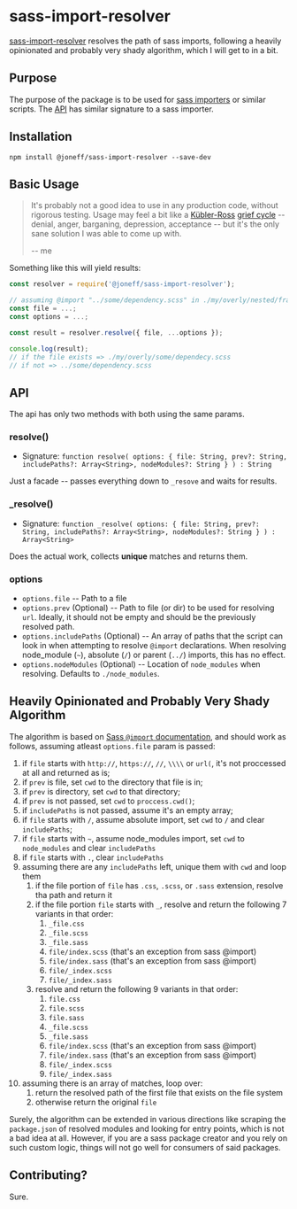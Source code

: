 # sass-import-resolver

[sass-import-resolver] resolves the path of sass imports, following a heavily opinionated and probably very shady algorithm, which I will get to in a bit.

## Purpose

The purpose of the package is to be used for [sass importers] or similar scripts. The [API](#API) has similar signature to a sass importer.

## Installation

```shell
npm install @joneff/sass-import-resolver --save-dev
```

## Basic Usage

> It's probably not a good idea to use in any production code, without rigorous testing. Usage may feel a bit like a [Kübler-Ross] [grief cycle] -- denial, anger, barganing, depression, acceptance -- but it's the only sane solution I was able to come up with.
>
> -- me

Something like this will yield results:

```javascript
const resolver = require('@joneff/sass-import-resolver');

// assuming @import "../some/dependency.scss" in ./my/overly/nested/framework.scss
const file = ...;
const options = ...;

const result = resolver.resolve({ file, ...options });

console.log(result);
// if the file exists => ./my/overly/some/dependecy.scss
// if not => ../some/dependency.scss
```

## API

The api has only two methods with both using the same params.

### resolve()

* Signature: `function resolve( options: { file: String, prev?: String, includePaths?: Array<String>, nodeModules?: String } ) : String`

Just a facade -- passes everything down to `_resove` and waits for results.

### _resolve()

* Signature: `function _resolve( options: { file: String, prev?: String, includePaths?: Array<String>, nodeModules?: String } ) : Array<String>`

Does the actual work, collects **unique** matches and returns them.

### options

* `options.file` -- Path to a file
* `options.prev` (Optional) -- Path to file (or dir) to be used for resolving `url`. Ideally, it should not be empty and should be the previously resolved path.
* `options.includePaths` (Optional) -- An array of paths that the script can look in when attempting to resolve `@import` declarations. When resolving node_module (`~`), absolute (`/`) or parent (`../`) imports, this has no effect.
* `options.nodeModules` (Optional) -- Location of `node_modules` when resolving. Defaults to `./node_modules`.

## Heavily Opinionated and Probably Very Shady Algorithm

The algorithm is based on [Sass `@import` documentation], and should work as follows, assuming atleast `options.file` param is passed:

1) if `file` starts with `http://`, `https://`, `//`, `\\\\` or `url(`, it's not proccessed at all and returned as is;
2) if `prev` is file, set `cwd` to the directory that file is in;
3) if `prev` is directory, set `cwd` to that directory;
4) if `prev` is not passed, set `cwd` to `proccess.cwd()`;
5) if `includePaths` is not passed, assume it's an empty array;
6) if `file` starts with `/`, assume absolute import, set `cwd` to `/` and clear `includePaths`;
7) if `file` starts with `~`, assume node_modules import, set `cwd` to `node_modules` and clear `includePaths`
8) if `file` starts with `.`, clear `includePaths`
9) assuming there are any `includePaths` left, unique them with `cwd` and loop them
    1) if the file portion of `file` has `.css`, `.scss`, or `.sass` extension, resolve tha path and return it
    2) if the file portion `file` starts with `_`, resolve and return the following 7 variants in that order:
        1) `_file.css`
        2) `_file.scss`
        3) `_file.sass`
        4) `file/index.scss` (that's an exception from sass @import)
        5) `file/index.sass`  (that's an exception from sass @import)
        6) `file/_index.scss`
        7) `file/_index.sass`
    3) resolve and return the following 9 variants in that order:
        1) `file.css`
        2) `file.scss`
        3) `file.sass`
        4) `_file.scss`
        5) `_file.sass`
        6) `file/index.scss` (that's an exception from sass @import)
        7) `file/index.sass`  (that's an exception from sass @import)
        8) `file/_index.scss`
        9) `file/_index.sass`
10) assuming there is an array of matches, loop over:
    1) return the resolved path of the first file that exists on the file system
    2) otherwise return the original `file`

Surely, the algorithm can be extended in various directions like scraping the `package.json` of resolved modules and looking for entry points, which is not a bad idea at all. However, if you are a sass package creator and you rely on such custom logic, things will not go well for consumers of said packages.

## Contributing?

Sure.

[sass-import-resolver]: https://github.com/joneff/sass-import-resolver
[sass importers]: https://github.com/sass/node-sass#importer--v200---experimental
[Kübler-Ross]: https://en.wikipedia.org/wiki/Elisabeth_K%C3%BCbler-Ross
[grief cycle]: https://en.wikipedia.org/wiki/K%C3%BCbler-Ross_model
[Sass `@import` documentation]: https://sass-lang.com/documentation/at-rules/import
